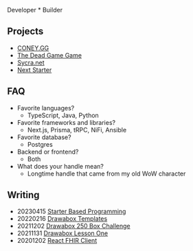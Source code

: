 Developer * Builder

## Projects

- [CONEY.GG](https://coney.gg)
- [The Dead Game Game](https://deadgame.coney.gg)
- [Sycra.net](https://nostalgic-hamilton-2722b4.netlify.app/)
- [Next Starter](https://github.com/zeevo/next-starter)

## FAQ
- Favorite languages?
  - TypeScript, Java, Python
- Favorite frameworks and libraries?
  - Next.js, Prisma, tRPC, NiFi, Ansible
- Favorite database?
  - Postgres
- Backend or frontend?
  - Both
- What does your handle mean?
  - Longtime handle that came from my old WoW character

## Writing
- 20230415 [Starter Based Programming](https://zeevo.io/posts/2023/04/15/starter-based-programming)
- 20220216 [Drawabox Templates](https:///posts/2022/02/16/drawabox-templates)
- 20211202 [Drawabox 250 Box Challenge](https:///posts/2021/12/02/drawabox-250-box-challenge)
- 20211131 [Drawabox Lesson One](https:///posts/2021/12/01/drawabox-lesson-one)
- 20201202 [React FHIR Client](https:///posts/2020/12/01/react-fhir-client)
